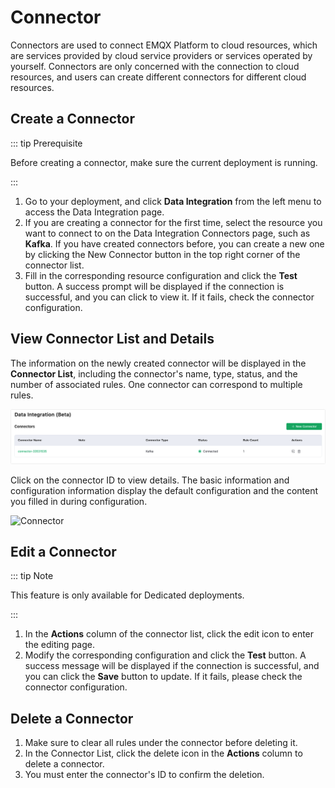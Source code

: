 # Connector

Connectors are used to connect EMQX Platform to cloud resources, which are services provided by cloud service providers or services operated by yourself. Connectors are only concerned with the connection to cloud resources, and users can create different connectors for different cloud resources.


## Create a Connector

::: tip Prerequisite

Before creating a connector, make sure the current deployment is running.

:::

1. Go to your deployment, and click **Data Integration** from the left menu to access the Data Integration page.
1. If you are creating a connector for the first time, select the resource you want to connect to on the Data Integration Connectors page, such as **Kafka**. If you have created connectors before, you can create a new one by clicking the New Connector button in the top right corner of the connector list.
2. Fill in the corresponding resource configuration and click the **Test** button. A success prompt will be displayed if the connection is successful, and you can click to view it. If it fails, check the connector configuration.

## View Connector List and Details

The information on the newly created connector will be displayed in the **Connector List**, including the connector's name, type, status, and the number of associated rules. One connector can correspond to multiple rules.

![Connector](./_assets/connector_01.png)

Click on the connector ID to view details. The basic information and configuration information display the default configuration and the content you filled in during configuration.

![Connector](./_assets/connector_02.png)

## Edit a Connector

::: tip Note

This feature is only available for Dedicated deployments.

:::

1. In the **Actions** column of the connector list, click the edit icon to enter the editing page. 
2. Modify the corresponding configuration and click the **Test** button. A success message will be displayed if the connection is successful, and you can click the **Save** button to update. If it fails, please check the connector configuration.

## Delete a Connector

1. Make sure to clear all rules under the connector before deleting it.
2. In the Connector List, click the delete icon in the **Actions** column to delete a connector.
3. You must enter the connector's ID to confirm the deletion.

